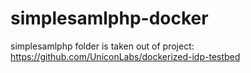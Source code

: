 # simplesamlphp-docker

simplesamlphp folder is taken out of project: https://github.com/UniconLabs/dockerized-idp-testbed
